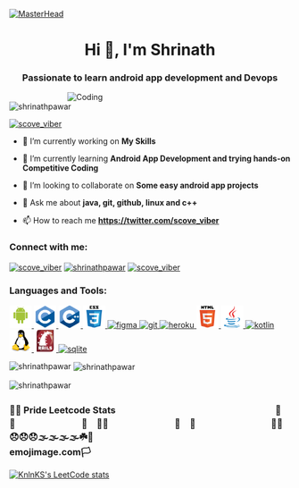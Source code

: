 [![MasterHead](https://3.bp.blogspot.com/-dB6ndKqIAuI/XdWeOASO5AI/AAAAAAAANZA/MSbT9mh6bukxkI-tqnu_GARIZZV5WNVhQCLcBGAsYHQ/s1600/image1.gif)](https://shrinathpawar.io)
<h1 align="center">Hi 👋, I'm Shrinath</h1>
<h3 align="center">Passionate to learn android app development and Devops</h3>
<img align="right" alt="Coding" width="400" src="https://cdn.dribbble.com/users/1059583/screenshots/4171367/coding-freak.gif">

<p align="left"> <img src="https://komarev.com/ghpvc/?username=shrinathpawar&label=Profile%20views&color=0e75b6&style=flat" alt="shrinathpawar" /> </p>

<p align="left"> <a href="https://twitter.com/scove_viber" target="blank"><img src="https://img.shields.io/twitter/follow/scove_viber?logo=twitter&style=for-the-badge" alt="scove_viber" /></a> </p>

- 🔭 I’m currently working on **My Skills**

- 🌱 I’m currently learning **Android App Development and trying hands-on Competitive Coding**

- 👯 I’m looking to collaborate on **Some easy android app projects**

- 💬 Ask me about **java, git, github, linux and c++**

- 📫 How to reach me **https://twitter.com/scove_viber**

<h3 align="left">Connect with me:</h3>
<p align="left">
<a href="https://twitter.com/scove_viber" target="blank"><img align="center" src="https://raw.githubusercontent.com/rahuldkjain/github-profile-readme-generator/master/src/images/icons/Social/twitter.svg" alt="scove_viber" height="30" width="40" /></a>
<a href="https://linkedin.com/in/shrinathpawar" target="blank"><img align="center" src="https://raw.githubusercontent.com/rahuldkjain/github-profile-readme-generator/master/src/images/icons/Social/linked-in-alt.svg" alt="shrinathpawar" height="30" width="40" /></a>
<a href="https://codeforces.com/profile/scove_viber" target="blank"><img align="center" src="https://raw.githubusercontent.com/rahuldkjain/github-profile-readme-generator/master/src/images/icons/Social/codeforces.svg" alt="scove_viber" height="30" width="40" /></a>
</p>

<h3 align="left">Languages and Tools:</h3>
<p align="left"> <a href="https://developer.android.com" target="_blank" rel="noreferrer"> <img src="https://raw.githubusercontent.com/devicons/devicon/master/icons/android/android-original-wordmark.svg" alt="android" width="40" height="40"/> </a> <a href="https://www.cprogramming.com/" target="_blank" rel="noreferrer"> <img src="https://raw.githubusercontent.com/devicons/devicon/master/icons/c/c-original.svg" alt="c" width="40" height="40"/> </a> <a href="https://www.w3schools.com/cpp/" target="_blank" rel="noreferrer"> <img src="https://raw.githubusercontent.com/devicons/devicon/master/icons/cplusplus/cplusplus-original.svg" alt="cplusplus" width="40" height="40"/> </a> <a href="https://www.w3schools.com/css/" target="_blank" rel="noreferrer"> <img src="https://raw.githubusercontent.com/devicons/devicon/master/icons/css3/css3-original-wordmark.svg" alt="css3" width="40" height="40"/> </a> <a href="https://www.figma.com/" target="_blank" rel="noreferrer"> <img src="https://www.vectorlogo.zone/logos/figma/figma-icon.svg" alt="figma" width="40" height="40"/> </a> <a href="https://git-scm.com/" target="_blank" rel="noreferrer"> <img src="https://www.vectorlogo.zone/logos/git-scm/git-scm-icon.svg" alt="git" width="40" height="40"/> </a> <a href="https://heroku.com" target="_blank" rel="noreferrer"> <img src="https://www.vectorlogo.zone/logos/heroku/heroku-icon.svg" alt="heroku" width="40" height="40"/> </a> <a href="https://www.w3.org/html/" target="_blank" rel="noreferrer"> <img src="https://raw.githubusercontent.com/devicons/devicon/master/icons/html5/html5-original-wordmark.svg" alt="html5" width="40" height="40"/> </a> <a href="https://www.java.com" target="_blank" rel="noreferrer"> <img src="https://raw.githubusercontent.com/devicons/devicon/master/icons/java/java-original.svg" alt="java" width="40" height="40"/> </a> <a href="https://kotlinlang.org" target="_blank" rel="noreferrer"> <img src="https://www.vectorlogo.zone/logos/kotlinlang/kotlinlang-icon.svg" alt="kotlin" width="40" height="40"/> </a> <a href="https://www.linux.org/" target="_blank" rel="noreferrer"> <img src="https://raw.githubusercontent.com/devicons/devicon/master/icons/linux/linux-original.svg" alt="linux" width="40" height="40"/> </a> <a href="https://rubyonrails.org" target="_blank" rel="noreferrer"> <img src="https://raw.githubusercontent.com/devicons/devicon/master/icons/rails/rails-original-wordmark.svg" alt="rails" width="40" height="40"/> </a> <a href="https://www.sqlite.org/" target="_blank" rel="noreferrer"> <img src="https://www.vectorlogo.zone/logos/sqlite/sqlite-icon.svg" alt="sqlite" width="40" height="40"/> </a> </p>

<p><img align="left" src="https://github-readme-stats.vercel.app/api/top-langs?username=shrinathpawar&show_icons=true&locale=en&layout=compact" alt="shrinathpawar" /></p>

<p>&nbsp;<img align="center" src="https://github-readme-stats.vercel.app/api?username=shrinathpawar&show_icons=true&locale=en" alt="shrinathpawar" /></p>

<p><img align="center" src="https://github-readme-streak-stats.herokuapp.com/?user=shrinathpawar&" alt="shrinathpawar" /></p>

<h3 align="left">🏳️‍🌈 Pride Leetcode Stats 　　　　　　　　　　
　　　　　　　📓　　
　　　　　　　　📓　
　　　　　　📓　📓📓
　　　　　　　📓　📓
　　　　　　　　📓📓
😞😞😞🌫🌫🌫🌫☘📓　
　　　　　　　　　　
　　　　　　　　　　
　　　　　　　　　　
emojimage.com🏳️‍</h3>

[![KnlnKS's LeetCode stats](https://leetcode-stats-six.vercel.app/?username=scove_viber)](https://github.com/KnlnKS/leetcode-stats)
